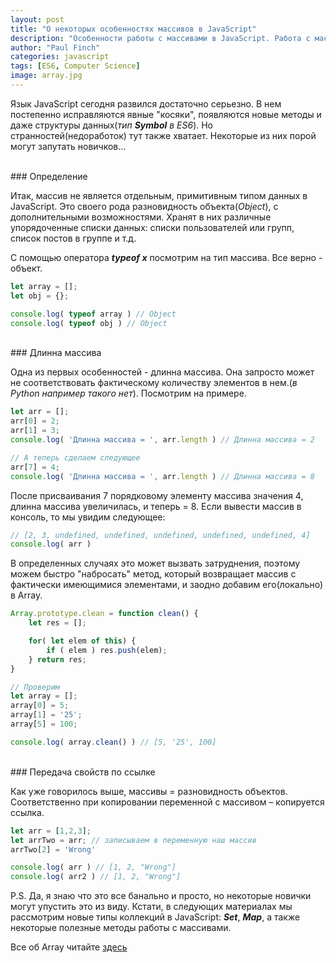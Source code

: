 ```yaml
---
layout: post
title: "О некоторых особенностях массивов в JavaScript"
description: "Особенности работы с массивами в JavaScript. Работа с массивами в JavaScript. Массивы JS "
author: "Paul Finch"
categories: javascript
tags: [ES6, Computer Science]
image: array.jpg
---
```


Язык JavaScript сегодня развился достаточно серьезно. В нем постепенно исправляются явные "косяки", появляются новые методы и даже структуры данных(*тип __Symbol__ в ES6*). Но странностей(недоработок) тут также хватает. Некоторые из них порой могут запутать новичков...

<!--excerpt-->

<br/>
### Определение

Итак, массив не является отдельным, примитивным типом данных в JavaScript. Это своего рода разновидность объекта(*Object*), c дополнительными возможностями. Хранят в них различные упорядоченные списки данных: списки пользователей или групп, список постов в группе и т.д.

С помощью оператора __*typeof x*__ посмотрим на тип массива. Все верно - объект.
```javascript
let array = [];
let obj = {};

console.log( typeof array ) // Object
console.log( typeof obj ) // Object
```
<br/>
### Длинна массива

Одна из первых особенностей - длинна массива. Она запросто может не соответствовать фактическому количеству элементов в нем.(_в Python например такого нет_). Посмотрим на примере.

```javascript
let arr = [];
arr[0] = 2;
arr[1] = 3;
console.log( 'Длинна массива = ', arr.length ) // Длинна массива = 2

// А теперь сделаем следующее
arr[7] = 4;
console.log( 'Длинна массива = ', arr.length ) // Длинна массива = 8
```
После присваивания 7 порядковому элементу массива значения 4, длинна массива увеличилась, и теперь = 8. Если вывести массив в консоль, то мы увидим следующее:
```javascript
// [2, 3, undefined, undefined, undefined, undefined, undefined, 4]
console.log( arr )
``` 
В определенных случаях это может вызвать затруднения, поэтому можем быстро "набросать" метод, который возвращает массив с фактически имеющимися элементами, и заодно добавим его(локально) в Array.
```javascript
Array.prototype.clean = function clean() {
    let res = [];

    for( let elem of this) {
        if ( elem ) res.push(elem);
    } return res;
}

// Проверим
let array = [];
array[0] = 5;
array[1] = '25';
array[5] = 100;

console.log( array.clean() ) // [5, '25', 100]
```

<br/>
### Передача свойств по ссылке

Как уже говорилось выше, массивы = разновидность объектов. Соответственно при копировании переменной с массивом – копируется ссылка.
```javascript
let arr = [1,2,3];
let arrTwo = arr; // записываем в переменную наш массив
arrTwo[2] = 'Wrong'

console.log( arr ) // [1, 2, "Wrong"]
console.log( arr2 ) // [1, 2, "Wrong"]
```

P.S. Да, я знаю что это все банально и просто, но некоторые новички могут упустить это из виду. Кстати, в следующих материалах мы рассмотрим новые типы коллекций в JavaScript: __*Set*__, __*Map*__, а также некоторые полезные методы работы с массивами.

Все об Array читайте [здесь](https://developer.mozilla.org/ru/docs/Web/JavaScript/Reference/Global_Objects/Array)